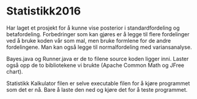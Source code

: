 # Statistikk2016

Har laget et prosjekt for å kunne vise posterior i standardfordeling og betafordeling. Forbedringer som kan gjøres er å legge til flere fordelinger ved å bruke koden vår som mal, men bruke formlene for de andre fordelingene. Man kan også legge til normalfordeling med variansanalyse.

Bayes.java og Runner.java er de to filene source koden ligger inni. Laster også opp de to bibliotekene vi brukte (Apache Common Math og JFree chart).

Statistikk Kalkulator filen er selve executable filen for å kjøre programmet som det er nå. Bare å laste den ned og kjøre det for å teste programmet.
